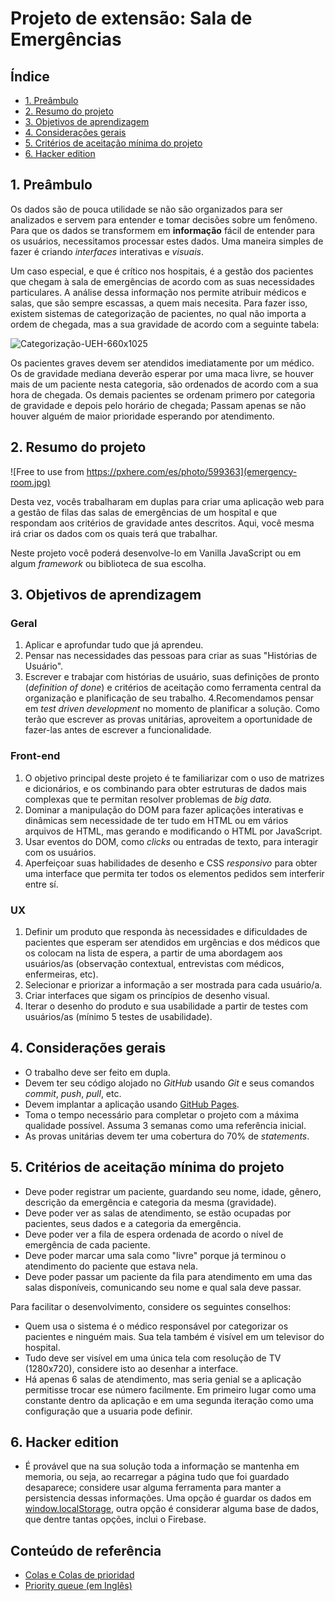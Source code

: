 # Projeto de extensão: Sala de Emergências

## Índice

* [1. Preâmbulo](#1-preâmbulo)
* [2. Resumo do projeto](#2-resumo-do-projeto)
* [3. Objetivos de aprendizagem](#3-objetivos-de-aprendizagem)
* [4. Considerações gerais](#4-considerações-gerais)
* [5. Critérios de aceitação mínima do projeto](#5-critérios-de-aceitação-mínima-do-projeto)
* [6. Hacker edition](#6-hacker-edition)

## 1. Preâmbulo

Os dados são de pouca utilidade se não são organizados para ser analizados e
servem para entender e tomar decisões sobre um fenômeno. Para que os dados
se transformem em **informação** fácil de entender para os usuários, necessitamos
processar estes dados. Uma maneira simples de fazer é criando _interfaces_ interativas
e _visuais_.

Um caso especial, e que é crítico nos hospitais, é a gestão dos
pacientes que chegam à sala de emergências de acordo com as suas necessidades particulares.
A análise dessa informação nos permite atribuir médicos e salas,
que são sempre escassas, a quem mais necesita. Para fazer isso, existem sistemas
de categorização de pacientes, no qual não importa a ordem de chegada, mas
a sua gravidade de acordo com a seguinte tabela:

![Categorização-UEH-660x1025](https://user-images.githubusercontent.com/7809496/71842401-4d6b4e00-30a0-11ea-9784-910bcc7b2a8a.png)

Os pacientes graves devem ser atendidos imediatamente por um
médico. Os de gravidade mediana deverão esperar por uma maca livre, se
houver mais de um paciente nesta categoria, são ordenados de acordo com a sua hora
de chegada. Os demais pacientes se ordenam primero por categoria de gravidade e depois
pelo horário de chegada; Passam apenas se não houver alguém de maior prioridade
esperando por atendimento.

## 2. Resumo do projeto

![Free to use from https://pxhere.com/es/photo/599363](emergency-room.jpg)

Desta vez, vocês trabalharam em duplas para criar uma aplicação web para a gestão
de filas das salas de emergências de um hospital e que respondam aos critérios
de gravidade antes descritos. Aqui, você mesma irá criar os dados com
os quais terá que trabalhar.

Neste projeto você poderá desenvolve-lo
em Vanilla JavaScript ou em algum _framework_ ou biblioteca de sua escolha.

## 3. Objetivos de aprendizagem

### Geral

1. Aplicar e aprofundar tudo que já aprendeu.
2. Pensar nas necessidades das pessoas para criar as suas "Histórias de Usuário".
3. Escrever e trabajar com histórias de usuário, suas definições de pronto
(_definition of done_) e critérios de aceitação como ferramenta central da
organização e planificação de seu trabalho.
4.Recomendamos pensar em _test driven development_ no momento de planificar a
solução. Como terão que escrever as provas unitárias, aproveitem a oportunidade
de fazer-las antes de escrever a funcionalidade.

### Front-end

1. O objetivo principal deste projeto é te familiarizar com o uso de
matrizes e dicionários, e os combinando para obter estruturas de
dados mais complexas que te permitan resolver problemas de _big data_.
2. Dominar a manipulação do DOM para fazer aplicações interativas e
dinâmicas sem necessidade de ter tudo em HTML ou em vários arquivos de HTML, mas
gerando e modificando o HTML por JavaScript.
3. Usar eventos do DOM, como _clicks_ ou entradas de texto, para interagir
com os usuários.
4. Aperfeiçoar suas habilidades de desenho e CSS _responsivo_ para obter uma
interface que permita ter todos os elementos pedidos sem interferir entre sí.

### UX

1. Definir um produto que responda às necessidades e dificuldades de
pacientes que esperam ser atendidos em urgências e dos médicos
que os colocam na lista de espera, a partir de uma abordagem aos
usuários/as (observação contextual, entrevistas com médicos, enfermeiras, etc).
2. Selecionar e priorizar a informação a ser mostrada para cada usuário/a.
3. Criar interfaces que sigam os princípios de desenho visual.
4. Iterar o desenho do produto e sua usabilidade a partir de testes com
usuários/as (mínimo 5 testes de usabilidade).

## 4. Considerações gerais

* O trabalho deve ser feito em dupla.
* Devem ter seu código alojado no *GitHub* usando *Git* e seus comandos *commit*,
 *push*, *pull*, etc.
* Devem implantar a aplicação usando [GitHub Pages](https://pages.github.com/).
* Toma o tempo necessário para completar o projeto com a máxima qualidade possível.
 Assuma 3 semanas como uma referência inicial.
* As provas unitárias devem ter uma cobertura do 70% de _statements_.

## 5. Critérios de aceitação mínima do projeto

* Deve poder registrar um paciente, guardando seu nome, idade, gênero, descrição
da emergência e categoria da mesma (gravidade).
* Deve poder ver as salas de atendimento, se estão ocupadas por pacientes, seus
dados e a categoria da emergência.
* Deve poder ver a fila de espera ordenada de acordo o nível de emergência
de cada paciente.
* Deve poder marcar uma sala como "livre" porque já terminou o atendimento do
paciente que estava nela.
* Deve poder passar um paciente da fila para atendimento em uma das
salas disponíveis, comunicando seu nome e qual sala deve passar.

Para facilitar o desenvolvimento, considere os seguintes conselhos:

* Quem usa o sistema é o médico responsável por categorizar os pacientes e
ninguém mais. Sua tela também é visível em um televisor do hospital.
* Tudo deve ser visível em uma única tela com resolução de TV (1280x720),
considere isto ao desenhar a interface.
* Há apenas 6 salas de atendimento, mas seria genial se a aplicação permitisse
trocar ese número facilmente. Em primeiro lugar como uma constante dentro da
aplicação e em uma segunda iteração como uma configuração que a usuaria pode
definir.

## 6. Hacker edition

* É provável que na sua solução toda a informação se mantenha em memoria, ou
seja, ao recarregar a página tudo que foi guardado desaparece; considere usar
alguma ferramenta para manter a persistencia dessas informações.
Uma opção é guardar os dados em [window.localStorage](https://developer.mozilla.org/es/docs/Web/API/Window/localStorage),
outra opção é considerar alguma base de dados, que dentre tantas opções, inclui o
Firebase.

## Conteúdo de referência

* [Colas e Colas de prioridad](https://medium.com/laboratoria-developers/queues-in-javascript-2602677c9c3b)
* [Priority queue (em Inglês)](https://github.com/trekhleb/javascript-algorithms/tree/master/src/data-structures/priority-queue)
